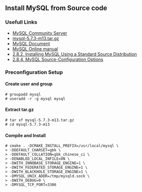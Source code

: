 ## Install MySQL from Source code

### Usefull Links
- [MySQL Community Server](http://dev.mysql.com/downloads/mysql/)
- [mysql-5.7.3-m13.tar.gz](http://cdn.mysql.com/Downloads/MySQL-5.7/mysql-5.7.3-m13.tar.gz)
- [MySQL Document](http://dev.mysql.com/doc/)
- [MySQL Online manual](http://dev.mysql.com/doc/refman/5.7/en/)
- [2.8.2. Installing MySQL Using a Standard Source Distribution](http://dev.mysql.com/doc/refman/5.7/en/installing-source-distribution.html)
- [2.8.4. MySQL Source-Configuration Options](http://dev.mysql.com/doc/refman/5.7/en/source-configuration-options.html)

### Preconfiguration Setup
#### Create user and group

    # groupadd mysql
    # useradd -r -g mysql mysql

#### Extract tar.gz

    # tar xf mysql-5.7.3-m13.tar.gz
    # cd mysql-5.7.3-m13

#### Compile and Install

    # cmake . -DCMAKE_INSTALL_PREFIX=/usr/local/mysql \
    > -DDEFAULT_CHARSET=gbk \
    > -DDEFAULT_COLLATION=gbk_chinese_ci \
    > -DENABLED_LOCAL_INFILE=ON \
    > -DWITH_INNOBASE_STORAGE_ENGINE=1 \
    > -DWITH_FEDERATED_STORAGE_ENGINE=1 \
    > -DWITH_BLACKHOLE_STORAGE_ENGINE=1 \
    > -DMYSQL_UNIX_ADDR=/tmp/mysqld.sock \
    > -DWITH_DEBUG=0 \
    > -DMYSQL_TCP_PORT=3306 
